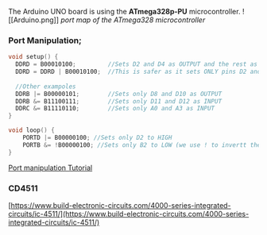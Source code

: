 The Arduino UNO board is using the **ATmega328p-PU** microcontroller.
![[Arduino.png]]
*port map of the ATmega328 microcontroller*

### Port Manipulation;

```c
void setup() {  
  DDRD = B00010100;         //Sets D2 and D4 as OUTPUT and the rest as INPUT (not recommended)
  DDRD = DDRD | B00010100;  //This is safer as it sets ONLY pins D2 and D4 as OUTPUT
  
  //Other exampoles
  DDRB |= B00000101;        //Sets only D8 and D10 as OUTPUT
  DDRB &= B11100111;        //Sets only D11 and D12 as INPUT
  DDRC &= B11110110;        //Sets only A0 and A3 as INPUT
}

void loop() { 
	PORTD |= B00000100; //Sets only D2 to HIGH
	PORTB &= !B00000100; //Sets only B2 to LOW (we use ! to invertt the byte)
}
```

[Port manipulation Tutorial](https://electronoobs.com/eng_arduino_tut130.php)

### CD4511

[https://www.build-electronic-circuits.com/4000-series-integrated-circuits/ic-4511/](https://www.build-electronic-circuits.com/4000-series-integrated-circuits/ic-4511/)
